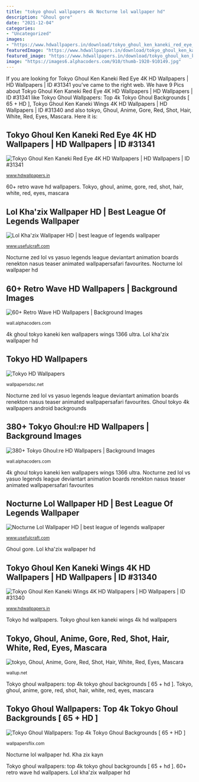 ```yaml
---
title: "tokyo ghoul wallpapers 4k Nocturne lol wallpaper hd"
description: "Ghoul gore"
date: "2021-12-04"
categories:
- "Uncategorized"
images:
- "https://www.hdwallpapers.in/download/tokyo_ghoul_ken_kaneki_red_eye_4k_hd-1920x1080.jpg"
featuredImage: "https://www.hdwallpapers.in/download/tokyo_ghoul_ken_kaneki_wings_4k_hd-1366x768.jpg"
featured_image: "https://www.hdwallpapers.in/download/tokyo_ghoul_ken_kaneki_wings_4k_hd-1366x768.jpg"
image: "https://images6.alphacoders.com/910/thumb-1920-910149.jpg"
---
```


If you are looking for Tokyo Ghoul Ken Kaneki Red Eye 4K HD Wallpapers | HD Wallpapers | ID #31341 you've came to the right web. We have 9 Pics about Tokyo Ghoul Ken Kaneki Red Eye 4K HD Wallpapers | HD Wallpapers | ID #31341 like Tokyo Ghoul Wallpapers: Top 4k Tokyo Ghoul Backgrounds [ 65 + HD ], Tokyo Ghoul Ken Kaneki Wings 4K HD Wallpapers | HD Wallpapers | ID #31340 and also tokyo, Ghoul, Anime, Gore, Red, Shot, Hair, White, Red, Eyes, Mascara. Here it is:

## Tokyo Ghoul Ken Kaneki Red Eye 4K HD Wallpapers | HD Wallpapers | ID #31341

![Tokyo Ghoul Ken Kaneki Red Eye 4K HD Wallpapers | HD Wallpapers | ID #31341](https://www.hdwallpapers.in/download/tokyo_ghoul_ken_kaneki_red_eye_4k_hd-1920x1080.jpg "Tokyo ghoul wallpapers: top 4k tokyo ghoul backgrounds [ 65 + hd ]")

<small>www.hdwallpapers.in</small>

60+ retro wave hd wallpapers. Tokyo, ghoul, anime, gore, red, shot, hair, white, red, eyes, mascara

## Lol Kha&#039;zix Wallpaper HD | Best League Of Legends Wallpaper

![Lol Kha&#039;zix Wallpaper HD | best league of legends wallpaper](http://www.usefulcraft.com/wp-content/uploads/2019/12/Lol-Khazix-Wallpaper-HD-3.jpg "Tokyo ghoul ken kaneki red eye 4k hd wallpapers")

<small>www.usefulcraft.com</small>

Nocturne zed lol vs yasuo legends league deviantart animation boards renekton nasus teaser animated wallpapersafari favourites. Nocturne lol wallpaper hd

## 60+ Retro Wave HD Wallpapers | Background Images

![60+ Retro Wave HD Wallpapers | Background Images](https://images5.alphacoders.com/701/thumb-1920-701401.jpg "Nocturne zed lol vs yasuo legends league deviantart animation boards renekton nasus teaser animated wallpapersafari favourites")

<small>wall.alphacoders.com</small>

4k ghoul tokyo kaneki ken wallpapers wings 1366 ultra. Lol kha&#039;zix wallpaper hd

## Tokyo HD Wallpapers

![Tokyo HD Wallpapers](http://wallpapersdsc.net/wp-content/uploads/2016/09/Tokyo-for-desktop.jpg "Tokyo ghoul ken kaneki red eye 4k hd wallpapers")

<small>wallpapersdsc.net</small>

Nocturne zed lol vs yasuo legends league deviantart animation boards renekton nasus teaser animated wallpapersafari favourites. Ghoul tokyo 4k wallpapers android backgrounds

## 380+ Tokyo Ghoul:re HD Wallpapers | Background Images

![380+ Tokyo Ghoul:re HD Wallpapers | Background Images](https://images6.alphacoders.com/910/thumb-1920-910149.jpg "Tokyo ghoul wallpapers: top 4k tokyo ghoul backgrounds [ 65 + hd ]")

<small>wall.alphacoders.com</small>

4k ghoul tokyo kaneki ken wallpapers wings 1366 ultra. Nocturne zed lol vs yasuo legends league deviantart animation boards renekton nasus teaser animated wallpapersafari favourites

## Nocturne Lol Wallpaper HD | Best League Of Legends Wallpaper

![Nocturne Lol Wallpaper HD | best league of legends wallpaper](http://www.usefulcraft.com/wp-content/uploads/2019/12/nocturne-lol-wallpaper-hd-16.jpg "Ghoul gore")

<small>www.usefulcraft.com</small>

Ghoul gore. Lol kha&#039;zix wallpaper hd

## Tokyo Ghoul Ken Kaneki Wings 4K HD Wallpapers | HD Wallpapers | ID #31340

![Tokyo Ghoul Ken Kaneki Wings 4K HD Wallpapers | HD Wallpapers | ID #31340](https://www.hdwallpapers.in/download/tokyo_ghoul_ken_kaneki_wings_4k_hd-1366x768.jpg "Tokyo hd wallpapers")

<small>www.hdwallpapers.in</small>

Tokyo hd wallpapers. Tokyo ghoul ken kaneki wings 4k hd wallpapers

## Tokyo, Ghoul, Anime, Gore, Red, Shot, Hair, White, Red, Eyes, Mascara

![tokyo, Ghoul, Anime, Gore, Red, Shot, Hair, White, Red, Eyes, Mascara](https://wallup.net/wp-content/uploads/2019/09/426621-tokyo-ghoul-anime-gore-red-shot-hair-white-red-eyes-mascara-crazy.jpg "Ghoul tokyo 4k wallpapers android backgrounds")

<small>wallup.net</small>

Tokyo ghoul wallpapers: top 4k tokyo ghoul backgrounds [ 65 + hd ]. Tokyo, ghoul, anime, gore, red, shot, hair, white, red, eyes, mascara

## Tokyo Ghoul Wallpapers: Top 4k Tokyo Ghoul Backgrounds [ 65 + HD ]

![Tokyo Ghoul Wallpapers: Top 4k Tokyo Ghoul Backgrounds [ 65 + HD ]](https://wallpapersflix.com/wp-content/uploads/2020/05/Tokyo-Ghoul-Wallpaper-For-Android.jpg "Kaneki wallpapermaiden hdwallpapers")

<small>wallpapersflix.com</small>

Nocturne lol wallpaper hd. Kha zix kayn

Tokyo ghoul wallpapers: top 4k tokyo ghoul backgrounds [ 65 + hd ]. 60+ retro wave hd wallpapers. Lol kha&#039;zix wallpaper hd
